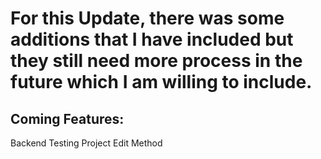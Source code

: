 # For this Update, there was some additions that I have included but they still need more process in the future which I am willing to include.

## Coming Features:
Backend Testing
Project Edit Method
 